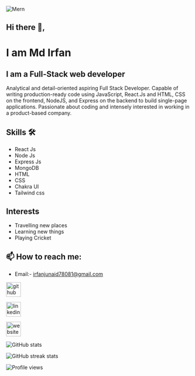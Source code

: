![Mern](https://user-images.githubusercontent.com/97781422/185549684-8443257c-c202-440f-b506-6993049e941f.jpg)

## Hi there 👋, 

# I am Md Irfan

## I am a Full-Stack web developer

Analytical and detail-oriented aspiring Full Stack Developer. Capable of writing production-ready code using JavaScript, React.Js and HTML, CSS on the frontend, NodeJS, and Express on the backend to build single-page applications. Passionate about coding and intensely interested in working in a product-based company.

## Skills 🛠️
- React Js
- Node Js
- Express Js
- MongoDB
- HTML 
- CSS
- Chakra UI
- Tailwind css

## Interests 
- Travelling new places
- Learning new things
- Playing Cricket

## 📫 How to reach me: 
- Email:- irfanjunaid78081@gmail.com 


[<img src='https://cdn.jsdelivr.net/npm/simple-icons@3.0.1/icons/github.svg' alt='github' height='40'>](https://github.com/Md-Irfan-FullStackDeveloper)  

[<img src='https://cdn.jsdelivr.net/npm/simple-icons@3.0.1/icons/linkedin.svg' alt='linkedin' height='40'>](https://www.linkedin.com/in/md-irfan-835202221/)  

[<img src='https://cdn.jsdelivr.net/npm/simple-icons@3.0.1/icons/icloud.svg' alt='website' height='40'>]( https://portfoli-md-irfan.netlify.app/)  

![GitHub stats](https://github-readme-stats.vercel.app/api?username=Md-Irfan-FullStackDeveloper&show_icons=true)  

![GitHub streak stats](https://github-readme-streak-stats.herokuapp.com/?user=Md-Irfan-FullStackDeveloper)  

![Profile views](https://gpvc.arturio.dev/Md-Irfan-FullStackDeveloper)  
